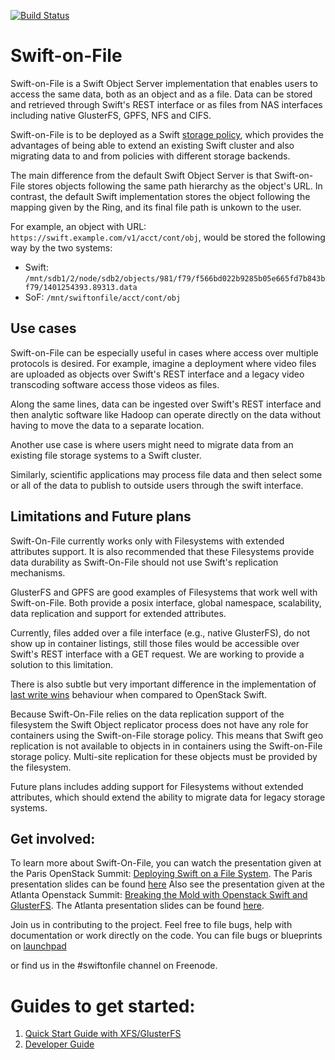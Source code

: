 [![Build Status](https://travis-ci.org/swiftonfile/swiftonfile.svg?branch=master)](https://travis-ci.org/swiftonfile/swiftonfile)

# Swift-on-File
Swift-on-File is a Swift Object Server implementation that enables users to
access the same data, both as an object and as a file. Data can be stored and
retrieved through Swift's REST interface or as files from NAS interfaces
including native GlusterFS, GPFS, NFS and CIFS.

Swift-on-File is to be deployed as a Swift [storage policy](http://docs.openstack.org/developer/swift/overview_policies.html),
which provides the advantages of being able to extend an existing Swift cluster
and also migrating data to and from policies with different storage backends.

The main difference from the default Swift Object Server is that Swift-on-File
stores objects following the same path hierarchy as the object's URL. In contrast,
the default Swift implementation stores the object following the mapping given
by the Ring, and its final file path is unkown to the user.

For example, an object with URL: `https://swift.example.com/v1/acct/cont/obj`,
would be stored the following way by the two systems:
* Swift: `/mnt/sdb1/2/node/sdb2/objects/981/f79/f566bd022b9285b05e665fd7b843bf79/1401254393.89313.data`
* SoF: `/mnt/swiftonfile/acct/cont/obj`

## Use cases
Swift-on-File can be especially useful in cases where access over multiple
protocols is desired. For example, imagine a deployment where video files
are uploaded as objects over Swift's REST interface and a legacy video transcoding
software access those videos as files.

Along the same lines, data can be ingested over Swift's REST interface and then
analytic software like Hadoop can operate directly on the data without having to
move the data to a separate location.

Another use case is where users might need to migrate data from an existing file
storage systems to a Swift cluster.

Similarly, scientific applications may process file data and then select some or all
of the data to publish to outside users through the swift interface.

## Limitations and Future plans
Swift-On-File currently works only with Filesystems with extended attributes
support. It is also recommended that these Filesystems provide data durability
as Swift-On-File should not use Swift's replication mechanisms. 

GlusterFS and GPFS are good examples of Filesystems that work well with Swift-on-File.
Both provide a posix interface, global namespace, scalability, data replication
and support for extended attributes.

Currently, files added over a file interface (e.g., native GlusterFS), do not show
up in container listings, still those files would be accessible over Swift's REST
interface with a GET request. We are working to provide a solution to this limitation.

There is also subtle but very important difference in the implementation of
[last write wins](doc/markdown/last_write_wins.md) behaviour when compared to
OpenStack Swift.

Because Swift-On-File relies on the data replication support of the filesystem the Swift
Object replicator process does not have any role for containers using the Swift-on-File
storage policy.  This means that Swift geo replication is not available to objects in
in containers using the Swift-on-File storage policy.  Multi-site replication for these
objects must be provided by the filesystem.

Future plans includes adding support for Filesystems without extended attributes,
which should extend the ability to migrate data for legacy storage systems.
 
## Get involved:
To learn more about Swift-On-File, you can watch the presentation given at
the Paris OpenStack Summit: [Deploying Swift on a File System](http://youtu.be/vPn2uZF4yWo).
The Paris presentation slides can be found [here](https://github.com/thiagol11/openstack-fall-summit-2014)
Also see the presentation given at the Atlanta Openstack Summit: [Breaking the Mold with Openstack Swift and GlusterFS](http://youtu.be/pSWdzjA8WuA).
The Atlanta presentation slides can be found [here](http://lpabon.github.io/openstack-summit-2014).

Join us in contributing to the project. Feel free to file bugs, help with documentation
or work directly on the code. You can file bugs or blueprints on [launchpad](https://launchpad.net/swiftonfile)

or find us in the #swiftonfile channel on Freenode.

# Guides to get started:
1. [Quick Start Guide with XFS/GlusterFS](doc/markdown/quick_start_guide.md)
2. [Developer Guide](doc/markdown/dev_guide.md)
